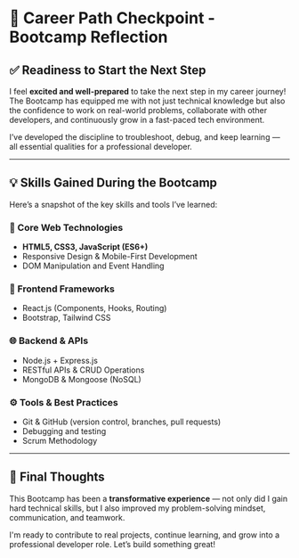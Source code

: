 # 🚀 Career Path Checkpoint - Bootcamp Reflection

## ✅ Readiness to Start the Next Step

I feel **excited and well-prepared** to take the next step in my career journey! The Bootcamp has equipped me with not just technical knowledge but also the confidence to work on real-world problems, collaborate with other developers, and continuously grow in a fast-paced tech environment.

I’ve developed the discipline to troubleshoot, debug, and keep learning — all essential qualities for a professional developer.

---

## 💡 Skills Gained During the Bootcamp

Here’s a snapshot of the key skills and tools I’ve learned:

### 🧠 Core Web Technologies
- **HTML5, CSS3, JavaScript (ES6+)**
- Responsive Design & Mobile-First Development
- DOM Manipulation and Event Handling

### 💼 Frontend Frameworks
- React.js (Components, Hooks, Routing)
- Bootstrap, Tailwind CSS

### 🌐 Backend & APIs
- Node.js + Express.js
- RESTful APIs & CRUD Operations
- MongoDB & Mongoose (NoSQL)

### ⚙️ Tools & Best Practices
- Git & GitHub (version control, branches, pull requests)
- Debugging and testing 
- Scrum Methodology 

---

## 🔄 Final Thoughts

This Bootcamp has been a **transformative experience** — not only did I gain hard technical skills, but I also improved my problem-solving mindset, communication, and teamwork.

I'm ready to contribute to real projects, continue learning, and grow into a professional developer role. Let’s build something great! 
